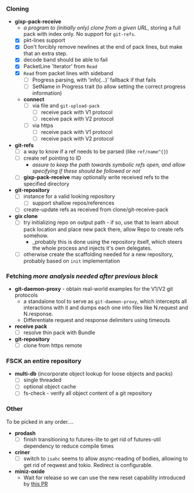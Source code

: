 ### Cloning
* **gixp-pack-receive**
  * _a program to (initially only) clone from a given URL_, storing a full pack with index only. No support for `git-refs`.
  * [x] pkt-lines support
  * [x] Don't forcibly remove newlines at the end of pack lines, but make that an extra step.
  * [x] decode band should be able to fail
  * [x] PacketLine 'Iterator' from `Read`
  * [x] `Read` from packet lines with sideband
    * [ ] Progress parsing, with 'info(…)' fallback if that fails
    * [ ] SetName in Progress trait (to allow setting the correct progress information)
  * **connect**
    * [ ] via file and `git-upload-pack`
      * [ ] receive pack with V1 protocol
      * [ ] receive pack with V2 protocol
    * [ ] via https
      * [ ] receive pack with V1 protocol
      * [ ] receive pack with V2 protocol
* **git-refs**
  * [ ] a way to know if a ref needs to be parsed (like `ref/name^{}`)
  * [ ] create ref pointing to ID
      * _assure to keep the path towards symbolic refs open, and allow specifying if these should be followed or not_
  * [ ] **gixp-pack-receive** may optionally write received refs to the specified directory
* **git-repository**
  * [ ] instance for a valid looking repository
    * [ ] support shallow repos/references
  * [ ] create-update refs as received from clone/git-receive-pack
* **gix clone**
  * [ ] try initializing repo on output path - if so, use that to learn about pack location and place new pack there, allow Repo to create refs somehow.
    * _probably this is done using the repository itself, which steers the whole process and injects it's own delegates.
  * [ ] otherwise create the scaffolding needed for a new repository, probably based on `init` implementation

### Fetching _more analysis needed after previous block_

* **git-daemon-proxy** - obtain real-world examples for the V1/V2 git protocols
  * a standalone tool to serve as `git-daemon-proxy`, which intercepts all interactions with it and dumps each one
    into files like N.request and N.response.
  * Differentiate request and response delimiters using timeouts
* **receive pack**
  * [ ] resolve thin pack with Bundle
* **git-repository**
  * [ ] clone from https remote
  
### FSCK an entire repository

* **multi-db** (incorporate object lookup for loose objects and packs)
  * [ ] single threaded
  * [ ] optional object cache
  * [ ] fs-check - verify all object content of a git repository
  
### Other

To be picked in any order….

* **prodash**
  * [ ] finish transitioning to futures-lite to get rid of futures-util dependency to reduce compile times
* **criner**
  * [ ] switch to `isahc`
    seems to allow async-reading of bodies, allowing to get rid of reqwest and tokio. Redirect is configurable.
* **miniz-oxide**
  * Wait for release so we can use the new reset capability introduced by [this PR](https://github.com/Frommi/miniz_oxide/pull/91)

[josh-aug-12]: https://github.com/Byron/gitoxide/issues/1#issuecomment-672566602

